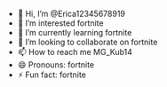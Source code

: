 - 👋 Hi, I’m @Erica12345678919
- 👀 I’m interested fortnite
- 🌱 I’m currently learning fortnite
- 💞️ I’m looking to collaborate on fortnite
- 📫 How to reach me MG_Kub14
- 😄 Pronouns: fortnite
- ⚡ Fun fact: fortnite

<!---
Erica12345678919/Erica12345678919 is a ✨ special ✨ repository because its `README.md` (this file) appears on your GitHub profile.
You can click the Preview link to take a look at your changes.
--->
